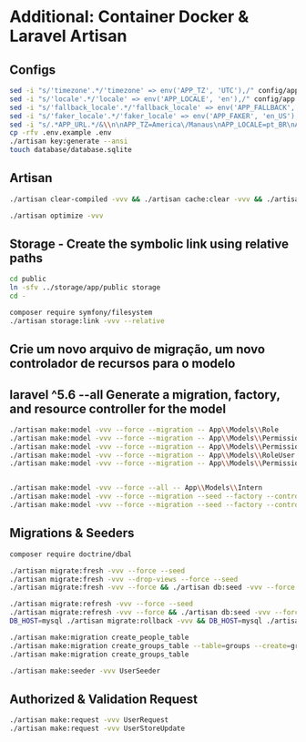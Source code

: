# Additional: Container Docker & Laravel Artisan

## Configs

```bash
sed -i "s/'timezone'.*/'timezone' => env('APP_TZ', 'UTC'),/" config/app.php
sed -i "s/'locale'.*/'locale' => env('APP_LOCALE', 'en'),/" config/app.php
sed -i "s/'fallback_locale'.*/'fallback_locale' => env('APP_FALLBACK', 'en'),/" config/app.php
sed -i "s/'faker_locale'.*/'faker_locale' => env('APP_FAKER', 'en_US'),/" config/app.php
sed -i "s/.*APP_URL.*/&\\n\nAPP_TZ=America\/Manaus\nAPP_LOCALE=pt_BR\nAPP_FALLBACK=pt_BR\nAPP_FAKER=pt_BR/;s/mysql/pgsql/;s/3306/5432/;s/127.0.0.1/docker/" .env.example
cp -rfv .env.example .env
./artisan key:generate --ansi
touch database/database.sqlite
```

## Artisan

```bash
./artisan clear-compiled -vvv && ./artisan cache:clear -vvv && ./artisan config:clear -vvv && ./artisan event:clear -vvv && ./artisan optimize:clear -vvv && ./artisan route:clear -vvv && ./artisan view:clear -vvv

./artisan optimize -vvv
```

## Storage - Create the symbolic link using relative paths

```bash
cd public
ln -sfv ../storage/app/public storage
cd -

composer require symfony/filesystem
./artisan storage:link -vvv --relative
```

## Crie um novo arquivo de migração, um novo controlador de recursos para o modelo

## laravel ^5.6 --all Generate a migration, factory, and resource controller for the model

```bash
./artisan make:model -vvv --force --migration -- App\\Models\\Role
./artisan make:model -vvv --force --migration -- App\\Models\\Permission
./artisan make:model -vvv --force --migration -- App\\Models\\PermissionRole
./artisan make:model -vvv --force --migration -- App\\Models\\RoleUser
./artisan make:model -vvv --force --migration -- App\\Models\\PermissionUser


./artisan make:model -vvv --force --all -- App\\Models\\Intern
./artisan make:model -vvv --force --migration --seed --factory --controller --resource -- App\\Models\\Intern
./artisan make:model -vvv --force --migration --seed --factory --controller --api -- App\\Models\\Intern
```

## Migrations & Seeders

```bash
composer require doctrine/dbal

./artisan migrate:fresh -vvv --force --seed
./artisan migrate:fresh -vvv --drop-views --force --seed
./artisan migrate:fresh -vvv --force && ./artisan db:seed -vvv --force

./artisan migrate:refresh -vvv --force --seed
./artisan migrate:refresh -vvv --force && ./artisan db:seed -vvv --force
DB_HOST=mysql ./artisan migrate:rollback -vvv && DB_HOST=mysql ./artisan migrate -vvv --pretend > .docker/mysql/mysql.sql

./artisan make:migration create_people_table
./artisan make:migration create_groups_table --table=groups --create=groups
./artisan make:migration create_groups_table

./artisan make:seeder -vvv UserSeeder
```

## Authorized & Validation Request

```bash
./artisan make:request -vvv UserRequest
./artisan make:request -vvv UserStoreUpdate
```
